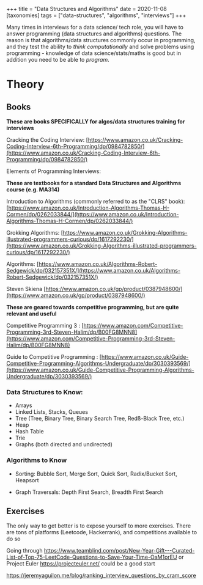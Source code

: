 +++
title = "Data Structures and Algorithms"
date = 2020-11-08
[taxonomies]
tags = ["data-structures", "algorithms", "interviews"]
+++

Many times in interviews for a data science/ tech role, you will have to answer programming (data structures and algorithms) questions. The reason is that algorithms/data structures commonly occur in programming, and they test the ability to *think computationally* and solve problems using programming - knowledge of data science/stats/maths is good but in addition you need to be able to *program*.

# Theory

## Books

**These are books SPECIFICALLY for algos/data structures training for interviews**

Cracking the Coding Interview:  [https://www.amazon.co.uk/Cracking-Coding-Interview-6th-Programming/dp/0984782850/](https://www.amazon.co.uk/Cracking-Coding-Interview-6th-Programming/dp/0984782850/)

Elements of Programming Interviews: 

**These are textbooks for a standard Data Structures and Algorithms course (e.g. MA314)**

Introduction to Algorithms (commonly referred to as the "CLRS" book): [https://www.amazon.co.uk/Introduction-Algorithms-Thomas-H-Cormen/dp/0262033844/](https://www.amazon.co.uk/Introduction-Algorithms-Thomas-H-Cormen/dp/0262033844/)

Grokking Algorithms: [https://www.amazon.co.uk/Grokking-Algorithms-illustrated-programmers-curious/dp/1617292230/](https://www.amazon.co.uk/Grokking-Algorithms-illustrated-programmers-curious/dp/1617292230/)

Algorithms: [https://www.amazon.co.uk/Algorithms-Robert-Sedgewick/dp/032157351X/](https://www.amazon.co.uk/Algorithms-Robert-Sedgewick/dp/032157351X/)

Steven Skiena [https://www.amazon.co.uk/gp/product/0387948600/](https://www.amazon.co.uk/gp/product/0387948600/)

**These are geared towards competitive programming, but are quite relevant and useful**

Competitive Programming 3 : [https://www.amazon.com/Competitive-Programming-3rd-Steven-Halim/dp/B00FG8MNN8](https://www.amazon.com/Competitive-Programming-3rd-Steven-Halim/dp/B00FG8MNN8)

Guide to Competitive Programming : [https://www.amazon.co.uk/Guide-Competitive-Programming-Algorithms-Undergraduate/dp/3030393569/](https://www.amazon.co.uk/Guide-Competitive-Programming-Algorithms-Undergraduate/dp/3030393569/)

### Data Structures to Know:
+ Arrays
+ Linked Lists, Stacks, Queues
+ Tree (Tree, Binary Tree, Binary Search Tree, Redß-Black Tree, etc.)
+ Heap 
+ Hash Table
+ Trie
+ Graphs (both directed and undirected)

### Algorithms to Know

+ Sorting: Bubble Sort, Merge Sort, Quick Sort, Radix/Bucket Sort, Heapsort

+ Graph Traversals: Depth First Search, Breadth First Search


## Exercises

The only way to get better is to expose yourself to more exercises. There are tons of platforms (Leetcode, Hackerrank), and competitions available to do so

Going through https://www.teamblind.com/post/New-Year-Gift---Curated-List-of-Top-75-LeetCode-Questions-to-Save-Your-Time-OaM1orEU or Project Euler https://projecteuler.net/ could be a good start


<!-- 1. Two Sum (Easy)
+ https://leetcode.com/problems/two-sum/
+ Find the two indices such that the values sum to target
+ O(n^2). Loop through until you find it
+ Could it be improved by sorting?
+ From the solution there is a O(n) way to do this
+ Use a hash table
+ For every element, check if it's complement is in the table


121. Best Time to Buy and Sell Stock. (Easy)
+ https://leetcode.com/problems/best-time-to-buy-and-sell-stock/submissions/
+ Need to find the greatest difference between array[right] - array[left], left < right
+ O(n). Loop through, set left to be the current global minima and set best to the greatest difference.


122. Best Time to Buy and Sell Stock II (Easy)
+ https://leetcode.com/problems/best-time-to-buy-and-sell-stock-ii/
+ Same as 121, but you can do any number of trades
+ O(n). Loop through, if the difference between prices[i] - prices[i - 1] is positive add it to the running sum.

217. Contains Duplicate (Easy)
+ https://leetcode.com/problems/best-time-to-buy-and-sell-stock/submissions/
+ Return true if there are duplicates of any value in the array
+ O(n). Use a (hash)map

238. Product of Array Except Self (Medium)
+ https://leetcode.com/problems/product-of-array-except-self/
+ Create a solution array, where every solution[j] is the product of all original array values except for array[j]
+ Had to look at the solution for this
+ O(n) time, O(1) space. 
+ Create the solution array and loop through left to right. 
+ For each index, set answer[i] to be the running product of the entries to the left of it
+ Loop through right to left, keeping track of the running product from right to left.
+ Multiply solution[j] by the running product from right to left

53. Maximum Subarray (Easy)
+ https://leetcode.com/problems/maximum-subarray/
+ Find the largest subarray sum
+ Had to refer to the Laarksonen book
+ O(n) time
+ loop through the array. If the current running sum > 0, add  num[i]. Otherwise set the current running sum to num[i]
+ Keep track of the best subarray sum with best = max(best, sum)

153. Find Minimum in Rotated Sorted Array (Medium)
+ https://leetcode.com/problems/find-minimum-in-rotated-sorted-array/
+ A sorted array is rotated
+ O(n) time
+ loop through the array. Since it is sorted, if num[i - 1] > num[i] then num[i] is the smallest value
+ Is there a O(log(n)) way to do this?
+ Yes from the solution using binary search


33. Search in Rotated Sorted Array
+ https://leetcode.com/problems/3sum/
+ A sorted array is rotated, find a given value, or -1 if it is not present
+ O(log(n)) time.
+ Modify the solution to 153; B-search to find the lowest index. 
+ Then do a B-search on the filtered array i.e. arr[min...n - 1] or arr[1.. min]

33. Search in Rotated Sorted Array
+ https://leetcode.com/problems/3sum/
+ A sorted array is rotated, find a given value, or -1 if it is not present
+ O(log(n)) time.
+ Modify the solution to 153; B-search to find the lowest index. 
+ Then do a B-search on the filtered array i.e. arr[min...n - 1] or arr[1.. min]

15. 3Sum (Medium)
+ https://leetcode.com/problems/3sum/
+ Find all triples that sum to 0
+ O(n^2) time
+ Had to look this up. Sort the array. Loop through for each i. For each i,  set two pointers l, r. if sum = nums[i] + nums[l] + nums[r] ==  target then add to the set
+ if sum < target then we need to increase l ; if sum > target we need to decrease r;

11. Container With Most Water (Medium)

+ https://leetcode.com/problems/container-with-most-water/
+ Find the two indices such that (height[i] - height[j]) * (j - i) is maximised
+ Had to look this up
+ O(n). The best container must be contained within [0, n]. 

371. Sum of Two Integers (Medium)
+ https://leetcode.com/problems/sum-of-two-integers/
+ Had to look this up; Sum up two integers only using bit operations
+ O(1) time
+ Full adder logic; Recursively Add XOR representation +  shifted Carry (AND)

191. Number of 1 Bits (Easy)
+ https://leetcode.com/problems/number-of-1-bits/
+ Easy. Increment count with (n & 1) and bitshift n, n >>=  1 until n =0 

268. Missing Number (Easy)
+ https://leetcode.com/problems/missing-number/ 
+ O(n) time, My solution used the difference between (n + 1)(n) / 2
+ There's probably a way to it using bitsets (From Solution, yes and that is to use XOR, which is a self-inverse.)

190. Reverse Bits (Easy)
+ https://leetcode.com/problems/reverse-bits/
+ O(1) time, simple, reverse the bits
+ Very elegant solution in the solutions: using bitmasks and magic number-of-1-bits

70. Climbing Stairs (Easy)
+ https://leetcode.com/problems/climbing-stairs/
+ O(n) time , O(n) space. Standard dynamic programming
+ Count the number of ways you can sum any number of 1s, 2s to a given number

322. Coin Change (Medium)
+ https://leetcode.com/problems/climbing-stairs/
+ O(n) time , O(n) space. Standard dynamic programming
+ Same as 70 except count the number of ways you can sum any number of a set of numbers.

300. Longest Increasing Subsequence
+ https://leetcode.com/problems/longest-increasing-subsequence/
+ Looked it up in the Laarksonen book.	
+ O(n^2 ) complexity, loop through, use memoisation to cache.
+ the solution has a solution that uses binary search for O(nlog(n)) complexity

62. Unique Paths (Medium)
+ https://leetcode.com/problems/unique-paths/
+ Paths in a grid if you can only move right and down
+ Easy (Comabinatorics, ) (m + n - 2)C(n - 1), however you need to use Dynamic Programming to calculate the binomial coefficient
+ O(nm) space complexity, O(nm) time complexity

377. Combination Sum IV (Medium)
https://leetcode.com/problems/combination-sum-iv/
+ Essentially the same as 322, standard dynamic programming, O(m) space, O(nm) time
+ Had to use Java as there is overflow using C++

378. Jump Game 
https://leetcode.com/problems/jump-game/
+ For each index i, you can jump at most array[i], and you have to find out if array[n-1] is reachable
+ Traverse the array from the right to left, and see if there is a path from the origin 0
+ O(n) time;

91. Decode Ways
+ https://leetcode.com/problems/decode-ways/
+ How many ways can a string of digits be decoded if 1 -> A, 2-> B...
+ Looked this up a bit
+ Standard Dynamic Programming: every message can be decoded as e.g. (a1 a2) (a3), (a2) (a3) if they are valid
+ O(n) space, O(n) time.	

198. House Robber (Easy)
+ https://leetcode.com/problems/house-robber/submissions/
+ What's the greatest sum by a subset of indices where no indices are adjacent
+ Standard Dynamic Programming. Loop through, at each index, consider whether the best sum for the adjacent cache[i -1] is better cache[i - 2] + nums[i]
+ O(n) space, O(n) time.

213. House Robber II (Medium)
+ https://leetcode.com/problems/house-robber-ii/
+ Same as 198, What's the greatest sum by a subset of indices where no indices are adjacent. However the houses are in the circle, i.e. you cannot have both 0 and n - 1
+ O(n) space. Use two arrays to keep track, one from 1.. n - 1, one from 0... n -2. Then the solution is in the maximum of these two

139. Word Break (Medium)
+ https://leetcode.com/problems/word-break/
+ Can a string be covered down by a set of substrings

141. Linked List Cycle (Easy)
+ https://leetcode.com/problems/linked-list-cycle/submissions/
+ Detect a cycle in a Linked List
+ Tortoise and Hare pointers method; Have a pointer iterate two steps, one pointer iterate one step. If they coincide, then there is a cycle

73. Set Matrix Zeroes (Medium)
+ https://leetcode.com/problems/set-matrix-zeroes/submissions/
+ If an entry is 0, set its row and column  to 0s
+ O(m + n) space complexity solution; Keep track of the columns and rows to set to 0. Then loop through for O(mn) time complexity.
+ There is a O(1) space complexity solution, from the solution it is to use the matrix entries as flags.

54. Spiral Matrix (Medium)
+ https://leetcode.com/problems/spiral-matrix/
+ Ad hoc solution, same as Project Euler

48. Rotate Image (Medium)
+ https://leetcode.com/problems/rotate-image/
+ Rotate the entries of a matrix, ad hoc solution -->


https://jeremyaguilon.me/blog/ranking_interview_questions_by_cram_score



